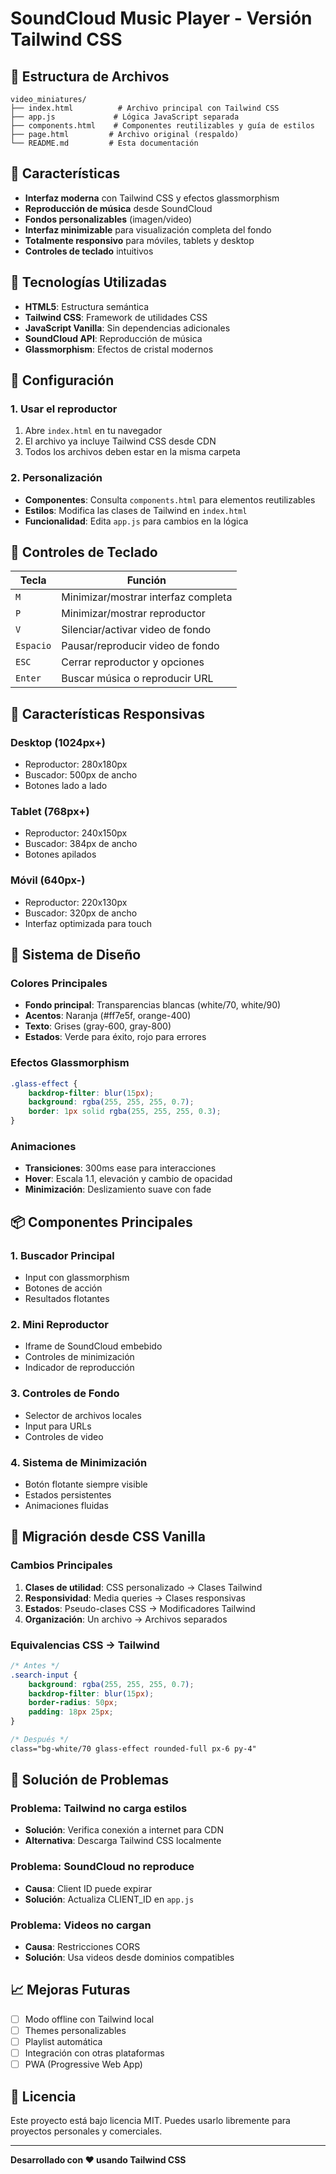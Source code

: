 # SoundCloud Music Player - Versión Tailwind CSS

## 📁 Estructura de Archivos

```
video_miniatures/
├── index.html          # Archivo principal con Tailwind CSS
├── app.js             # Lógica JavaScript separada
├── components.html    # Componentes reutilizables y guía de estilos
├── page.html         # Archivo original (respaldo)
└── README.md         # Esta documentación
```

## 🚀 Características

- **Interfaz moderna** con Tailwind CSS y efectos glassmorphism
- **Reproducción de música** desde SoundCloud
- **Fondos personalizables** (imagen/video)
- **Interfaz minimizable** para visualización completa del fondo
- **Totalmente responsivo** para móviles, tablets y desktop
- **Controles de teclado** intuitivos

## 🎨 Tecnologías Utilizadas

- **HTML5**: Estructura semántica
- **Tailwind CSS**: Framework de utilidades CSS
- **JavaScript Vanilla**: Sin dependencias adicionales
- **SoundCloud API**: Reproducción de música
- **Glassmorphism**: Efectos de cristal modernos

## 🔧 Configuración

### 1. Usar el reproductor

1. Abre `index.html` en tu navegador
2. El archivo ya incluye Tailwind CSS desde CDN
3. Todos los archivos deben estar en la misma carpeta

### 2. Personalización

- **Componentes**: Consulta `components.html` para elementos reutilizables
- **Estilos**: Modifica las clases de Tailwind en `index.html`
- **Funcionalidad**: Edita `app.js` para cambios en la lógica

## 🎹 Controles de Teclado

| Tecla | Función |
|-------|---------|
| `M` | Minimizar/mostrar interfaz completa |
| `P` | Minimizar/mostrar reproductor |
| `V` | Silenciar/activar video de fondo |
| `Espacio` | Pausar/reproducir video de fondo |
| `ESC` | Cerrar reproductor y opciones |
| `Enter` | Buscar música o reproducir URL |

## 📱 Características Responsivas

### Desktop (1024px+)
- Reproductor: 280x180px
- Buscador: 500px de ancho
- Botones lado a lado

### Tablet (768px+)
- Reproductor: 240x150px
- Buscador: 384px de ancho
- Botones apilados

### Móvil (640px-)
- Reproductor: 220x130px
- Buscador: 320px de ancho
- Interfaz optimizada para touch

## 🎨 Sistema de Diseño

### Colores Principales
- **Fondo principal**: Transparencias blancas (white/70, white/90)
- **Acentos**: Naranja (#ff7e5f, orange-400)
- **Texto**: Grises (gray-600, gray-800)
- **Estados**: Verde para éxito, rojo para errores

### Efectos Glassmorphism
```css
.glass-effect {
    backdrop-filter: blur(15px);
    background: rgba(255, 255, 255, 0.7);
    border: 1px solid rgba(255, 255, 255, 0.3);
}
```

### Animaciones
- **Transiciones**: 300ms ease para interacciones
- **Hover**: Escala 1.1, elevación y cambio de opacidad
- **Minimización**: Deslizamiento suave con fade

## 📦 Componentes Principales

### 1. Buscador Principal
- Input con glassmorphism
- Botones de acción
- Resultados flotantes

### 2. Mini Reproductor
- Iframe de SoundCloud embebido
- Controles de minimización
- Indicador de reproducción

### 3. Controles de Fondo
- Selector de archivos locales
- Input para URLs
- Controles de video

### 4. Sistema de Minimización
- Botón flotante siempre visible
- Estados persistentes
- Animaciones fluidas

## 🔄 Migración desde CSS Vanilla

### Cambios Principales

1. **Clases de utilidad**: CSS personalizado → Clases Tailwind
2. **Responsividad**: Media queries → Clases responsivas
3. **Estados**: Pseudo-clases CSS → Modificadores Tailwind
4. **Organización**: Un archivo → Archivos separados

### Equivalencias CSS → Tailwind

```css
/* Antes */
.search-input {
    background: rgba(255, 255, 255, 0.7);
    backdrop-filter: blur(15px);
    border-radius: 50px;
    padding: 18px 25px;
}

/* Después */
class="bg-white/70 glass-effect rounded-full px-6 py-4"
```

## 🐛 Solución de Problemas

### Problema: Tailwind no carga estilos
- **Solución**: Verifica conexión a internet para CDN
- **Alternativa**: Descarga Tailwind CSS localmente

### Problema: SoundCloud no reproduce
- **Causa**: Client ID puede expirar
- **Solución**: Actualiza CLIENT_ID en `app.js`

### Problema: Videos no cargan
- **Causa**: Restricciones CORS
- **Solución**: Usa videos desde dominios compatibles

## 📈 Mejoras Futuras

- [ ] Modo offline con Tailwind local
- [ ] Themes personalizables
- [ ] Playlist automática
- [ ] Integración con otras plataformas
- [ ] PWA (Progressive Web App)

## 📄 Licencia

Este proyecto está bajo licencia MIT. Puedes usarlo libremente para proyectos personales y comerciales.

---

**Desarrollado con ❤️ usando Tailwind CSS**
